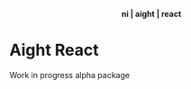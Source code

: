 <div align="center">
    <p><b>ni | aight | react</b></p>
</div>

# Aight React

Work in progress alpha package
